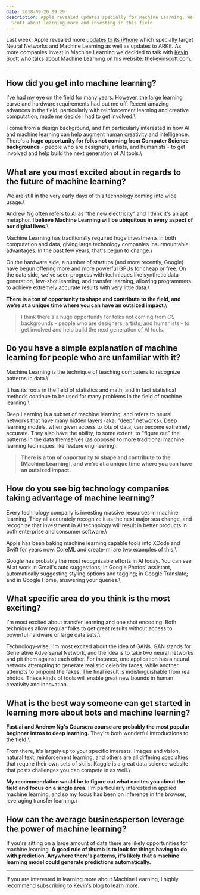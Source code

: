 ```yaml
---
date: 2018-09-20 09:29
description: Apple revealed updates specially for Machine Learning. We talk with Kevin
  Scott about learning more and investing in this field
---
```

Last week, Apple revealed more [updates to its
iPhone](https://brightdigit.com/blog/2018/09/06/apple-september-event-2018/)
which specially target Neural Networks and Machine Learning as well as
updates to ARKit. As more companies invest in Machine Learning we
decided to talk with [Kevin Scott](https://thekevinscott.com/) who talks
about Machine Learning on his
website: [thekevinscott.com](https://thekevinscott.com/).

------------------------------------------------------------------------

## How did you get into machine learning?

I've had my eye on the field for many years. However, the large learning
curve and hardware requirements had put me off. Recent amazing advances
in the field, particularly with reinforcement learning and creative
computation, made me decide I had to get involved.\

I come from a design background, and I'm particularly interested in how
AI and machine learning can help augment human creativity and
intelligence. There's a **huge opportunity for folks not coming from
Computer Science backgrounds** - people who are designers, artists, and
humanists - to get involved and help build the next generation of AI
tools.\

## What are you most excited about in regards to the future of machine learning?

We are still in the very early days of this technology coming into wide
usage.\

Andrew Ng often refers to AI as "the new electricity" and I think it's
an apt metaphor. **I believe Machine Learning will be ubiquitous in
every aspect of our digital lives.**\

Machine Learning has traditionally required huge investments in both
computation and data, giving large technology companies insurmountable
advantages. In the past few years, that's begun to change.\

On the hardware side, a number of startups (and more recently, Google)
have begun offering more and more powerful GPUs for cheap or free. On
the data side, we've seen progress with techniques like synthetic data
generation, few-shot learning, and transfer learning, allowing
programmers to achieve extremely accurate results with very little
data.\

**There is a ton of opportunity to shape and contribute to the field,
and we're at a unique time where you can have an outsized impact.**\

> I think there's a huge opportunity for folks not coming from CS
> backgrounds - people who are designers, artists, and humanists - to
> get involved and help build the next generation of AI tools.

## Do you have a simple explanation of machine learning for people who are unfamiliar with it?

Machine Learning is the technique of teaching computers to recognize
patterns in data.\

It has its roots in the field of statistics and math, and in fact
statistical methods continue to be used for many problems in the field
of machine learning.\

Deep Learning is a subset of machine learning, and refers to neural
networks that have many hidden layers (aka, "deep" networks). Deep
learning models, when given access to lots of data, can become extremely
accurate. They also have the ability, to some extent, to "figure out"
the patterns in the data themselves (as opposed to more traditional
machine learning techniques like feature engineering).

> **There is a ton of opportunity to shape and contribute to the
> \[Machine Learning\], and we're at a unique time where you can have an
> outsized impact.**

## How do you see big technology companies taking advantage of machine learning?

Every technology company is investing massive resources in machine
learning. They all accurately recognize it as the next major sea change,
and recognize that investment in AI technology will result in better
products in both enterprise and consumer software.\

Apple has been baking machine learning capable tools into XCode and
Swift for years now. CoreML and create-ml are two examples of this.\

Google has probably the most recognizable efforts in AI today. You can
see AI at work in Gmail's auto suggestions; in Google Photos' assistant,
automatically suggesting styling options and tagging; in Google
Translate; and in Google Home, answering your queries.\

## What specific area do you think is the most exciting?

I'm most excited about transfer learning and one shot encoding. Both
techniques allow regular folks to get great results without access to
powerful hardware or large data sets.\

Technology-wise, I'm most excited about the idea of GANs. GAN stands for
Generative Adversarial Network, and the idea is to take two neural
networks and pit them against each other. For instance, one application
has a neural network attempting to generate realistic celebrity faces,
while another attempts to pinpoint the fakes. The final result is
indistinguishable from real photos. These kinds of tools will enable
great new bounds in human creativity and innovation.

## What is the best way someone can get started in learning more about bots and machine learning?

**Fast.ai and Andrew Ng's Coursera course are probably the most popular
beginner intros to deep learning.** They're both wonderful introductions
to the field.\

From there, it's largely up to your specific interests. Images and
vision, natural text, reinforcement learning, and others are all
differing specialties that require their own sets of skills. Kaggle is a
great data science website that posts challenges you can compete in as
well.\

**My recommendation would be to figure out what excites you about the
field and focus on a single area.** I'm particularly interested in
applied machine learning, and so my focus has been on inference in the
browser, leveraging transfer learning.\

## How can the average businessperson leverage the power of machine learning?

If you're sitting on a large amount of data there are likely
opportunities for machine learning. **A good rule of thumb is to look
for things having to do with prediction. Anywhere there's patterns, it's
likely that a machine learning model could generate predictions
automatically.**

------------------------------------------------------------------------

If you are interested in learning more about Machine Learning, I highly
recommend subscribing to [Kevin\'s blog](https://thekevinscott.com/) to
learn more.